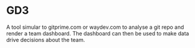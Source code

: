 # GD3
A tool simular to gitprime.com or waydev.com to analyse a git repo and render a team dashboard.
The dashboard can then be used to make data drive decisions about the team.
